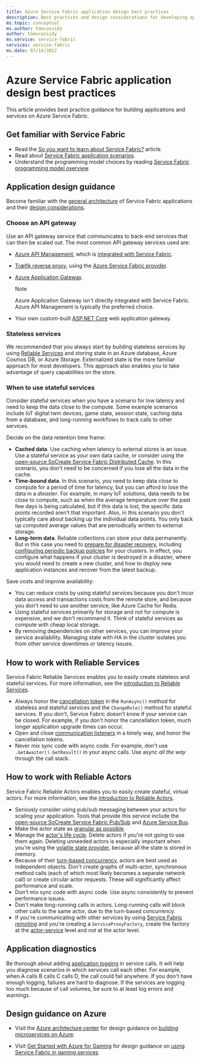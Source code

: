 ```yaml
---
title: Azure Service Fabric application design best practices 
description: Best practices and design considerations for developing applications and services using Azure Service Fabric.
ms.topic: conceptual
ms.author: tomcassidy
author: tomvcassidy
ms.service: service-fabric
services: service-fabric
ms.date: 07/14/2022
---
```


# Azure Service Fabric application design best practices

This article provides best practice guidance for building applications and services on Azure Service Fabric.
 
## Get familiar with Service Fabric
* Read the [So you want to learn about Service Fabric?](service-fabric-content-roadmap.md) article.
* Read about [Service Fabric application scenarios](service-fabric-application-scenarios.md).
* Understand the programming model choices by reading [Service Fabric programming model overview](service-fabric-choose-framework.md).



## Application design guidance
Become familiar with the [general architecture](/azure/architecture/reference-architectures/microservices/service-fabric) of Service Fabric applications and their [design considerations](/azure/architecture/reference-architectures/microservices/service-fabric#design-considerations).

### Choose an API gateway
Use an API gateway service that communicates to back-end services that can then be scaled out. The most common API gateway services used are:

- [Azure API Management](./service-fabric-api-management-overview.md), which is [integrated with Service Fabric](./service-fabric-tutorial-deploy-api-management.md).
- [Træfik reverse proxy](https://techcommunity.microsoft.com/t5/azure-service-fabric/bg-p/Service-Fabric), using the [Azure Service Fabric provider](https://docs.traefik.io/v1.6/configuration/backends/servicefabric/).
- [Azure Application Gateway](../application-gateway/index.yml).

   > [!NOTE] 
   > Azure Application Gateway isn't directly integrated with Service Fabric. Azure API Management is typically the preferred choice.
- Your own custom-built [ASP.NET Core](./service-fabric-reliable-services-communication-aspnetcore.md) web application gateway.

### Stateless services
We recommended that you always start by building stateless services by using [Reliable Services](./service-fabric-reliable-services-introduction.md) and storing state in an Azure database, Azure Cosmos DB, or Azure Storage. Externalized state is the more familiar approach for most developers. This approach also enables you to take advantage of query capabilities on the store.  

### When to use stateful services
Consider stateful services when you have a scenario for low latency and need to keep the data close to the compute. Some example scenarios include IoT digital twin devices, game state, session state, caching data from a database, and long-running workflows to track calls to other services.

Decide on the data retention time frame:

- **Cached data**. Use caching when latency to external stores is an issue. Use a stateful service as your own data cache, or consider using the [open-source SoCreate Service Fabric Distributed Cache](https://github.com/SoCreate/service-fabric-distributed-cache). In this scenario, you don't need to be concerned if you lose all the data in the cache.
- **Time-bound data**. In this scenario, you need to keep data close to compute for a period of time for latency, but you can afford to lose the data in a *disaster*. For example, in many IoT solutions, data needs to be close to compute, such as when the average temperature over the past few days is being calculated, but if this data is lost, the specific data points recorded aren't that important. Also, in this scenario you don't typically care about backing up the individual data points. You only back up computed average values that are periodically written to external storage.  
- **Long-term data**. Reliable collections can store your data permanently. But in this case you need to [prepare for disaster recovery](./service-fabric-disaster-recovery.md), including [configuring periodic backup policies](./service-fabric-backuprestoreservice-configure-periodic-backup.md) for your clusters. In effect, you configure what happens if your cluster is destroyed in a disaster, where you would need to create a new cluster, and how to deploy new application instances and recover from the latest backup.

Save costs and improve availability:
- You can reduce costs by using stateful services because you don't incur data access and transactions costs from the remote store, and because you don't need to use another service, like Azure Cache for Redis.
- Using stateful services primarily for storage and not for compute is expensive, and we don't recommend it. Think of stateful services as compute with cheap local storage.
- By removing dependencies on other services, you can improve your service availability. Managing state with HA in the cluster isolates you from other service downtimes or latency issues.

## How to work with Reliable Services
Service Fabric Reliable Services enables you to easily create stateless and stateful services. For more information, see the [introduction to Reliable Services](./service-fabric-reliable-services-introduction.md).
- Always honor the [cancellation token](./service-fabric-reliable-services-lifecycle.md#stateful-service-primary-swaps) in the `RunAsync()` method for stateless and stateful services and the `ChangeRole()` method for stateful services. If you don't, Service Fabric doesn't know if your service can be closed. For example, if you don't honor the cancellation token, much longer application upgrade times can occur.
-    Open and close [communication listeners](./service-fabric-reliable-services-communication.md) in a timely way, and honor the cancellation tokens.
-    Never mix sync code with async code. For example, don't use `.GetAwaiter().GetResult()` in your async calls. Use async *all the way* through the call stack.

## How to work with Reliable Actors
Service Fabric Reliable Actors enables you to easily create stateful, virtual actors. For more information, see the [introduction to Reliable Actors](./service-fabric-reliable-actors-introduction.md).

- Seriously consider using pub/sub messaging between your actors for scaling your application. Tools that provide this service include the [open-source SoCreate Service Fabric Pub/Sub](https://service-fabric-pub-sub.socreate.it/) and [Azure Service Bus](/azure/service-bus/).
- Make the actor state as [granular as possible](./service-fabric-reliable-actors-state-management.md#best-practices).
- Manage the [actor's life cycle](./service-fabric-reliable-actors-state-management.md#best-practices). Delete actors if you're not going to use them again. Deleting unneeded actors is especially important when you're using the [volatile state provider](./service-fabric-reliable-actors-state-management.md#state-persistence-and-replication), because all the state is stored in memory.
- Because of their [turn-based concurrency](./service-fabric-reliable-actors-introduction.md#concurrency), actors are best used as independent objects. Don't create graphs of multi-actor, synchronous method calls (each of which most likely becomes a separate network call) or create circular actor requests. These will significantly affect performance and scale.
- Don't mix sync code with async code. Use async consistently to prevent performance issues.
- Don't make long-running calls in actors. Long-running calls will block other calls to the same actor, due to the turn-based concurrency.
- If you're communicating with other services by using [Service Fabric remoting](./service-fabric-reliable-services-communication-remoting.md) and you're creating a `ServiceProxyFactory`, create the factory at the [actor-service](./service-fabric-reliable-actors-using.md) level and *not* at the actor level.


## Application diagnostics
Be thorough about adding [application logging](./service-fabric-diagnostics-event-generation-app.md) in service calls. It will help you diagnose scenarios in which services call each other. For example, when A calls B calls C calls D, the call could fail anywhere. If you don't have enough logging, failures are hard to diagnose. If the services are logging too much because of call volumes, be sure to at least log errors and warnings.

## Design guidance on Azure
* Visit the [Azure architecture center](/azure/architecture/microservices/) for design guidance on [building microservices on Azure](/azure/architecture/microservices/).

* Visit [Get Started with Azure for Gaming](/gaming/azure/) for design guidance on [using Service Fabric in gaming services](/gaming/azure/reference-architectures/multiplayer-synchronous).
